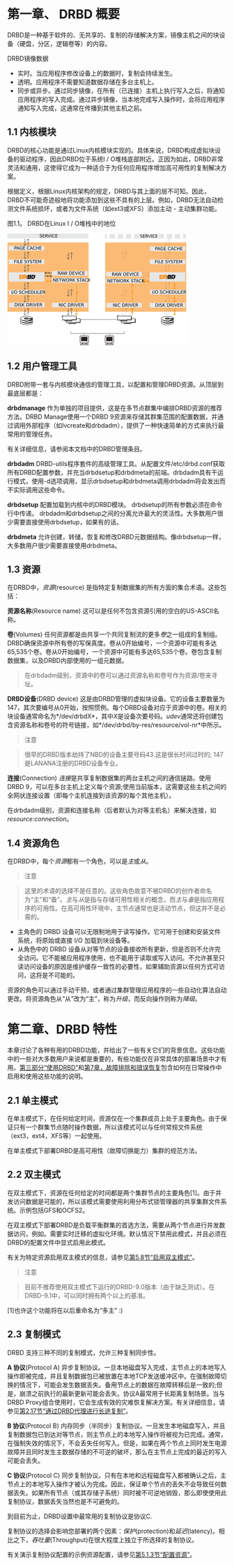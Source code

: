 # 第一章、 DRBD 概要

DRBD是一种基于软件的、无共享的、复制的存储解决方案，镜像主机之间的块设备（硬盘，分区，逻辑卷等）的内容。

DRBD镜像数据

* 实时。当应用程序修改设备上的数据时，复制会持续发生。
* 透明。应用程序不需要知道数据存储在多台主机上。
* 同步或异步。通过同步镜像，在所有（已连接）主机上执行写入之后，将通知应用程序的写入完成。通过异步镜像，当本地完成写入操作时，会将应用程序通知写入完成，这通常在传播到其他主机之前。

## 1.1 内核模块

DRBD的核心功能是通过Linux内核模块实现的。具体来说，DRBD构成虚拟块设备的驱动程序，因此DRBD位于系统I / O堆栈底部附近。正因为如此，DRBD非常灵活和通用，这使得它成为一种适合于为任何应用程序增加高可用性的复制解决方案。

根据定义，根据Linux内核架构的规定，DRBD与其上面的层不可知。因此，DRBD不可能奇迹般地将功能添加到这些不具有的上层。例如，DRBD无法自动检测文件系统损坏，或者为文件系统（如ext3或XFS）添加主动 - 主动集群功能。

图1.1。 DRBD在Linux I / O堆栈中的地位

![drbd-in-kernel](./images/drbd-in-kernel.png)

## 1.2 用户管理工具

DRBD附带一套与内核模块通信的管理工具，以配置和管理DRBD资源。从顶层到最底层都是：

**drbdmanage** 作为单独的项目提供，这是在多节点群集中编排DRBD资源的推荐方法。DRBD Manage使用一个DRBD 9资源来存储其群集范围的配置数据，并通过调用外部程序（如lvcreate和drbdadm），提供了一种快速简单的方式来执行最常用的管理任务。

有关详细信息，请参阅本文档中的DRBD管理条目。

**drbdadm** DRBD-utils程序套件的高级管理工具。从配置文件/etc/drbd.conf获取所有DRBD配置参数，并充当drbdsetup和drbdmeta的前端。drbdadm具有干运行模式，使用-d选项调用，显示drbdsetup和drbdmeta调用drbdadm将会发出而不实际调用这些命令。

**drbdsetup** 配置加载到内核中的DRBD模块。 drbdsetup的所有参数必须在命令行中传递。 drbdadm和drbdsetup之间的分离允许最大的灵活性。大多数用户很少需要直接使用drbdsetup，如果有的话。

**drbdmeta** 允许创建，转储，恢复和修改DRBD元数据结构。像drbdsetup一样，大多数用户很少需要直接使用drbdmeta。

## 1.3 资源

在DRBD中，*资源*(resource) 是指特定复制数据集的所有方面的集合术语。这些包括：

**资源名称**(Resource name) 这可以是任何不包含资源引用的空白的US-ASCII名称。

**卷**(Volumes) 任何资源都是由共享一个共同复制流的更多*卷*之一组成的复制组。 DRBD确保资源中所有卷的写保真度。卷从0开始编号，一个资源中可能有多达65,535个卷。卷从0开始编号，一个资源中可能有多达65,535个卷。卷包含复制数据集，以及DRBD内部使用的一组元数据。

>在drbdadm级别，资源中的卷可以通过资源名称和卷号作为资源/卷来寻址。

**DRBD设备**(DRBD device) 这是由DRBD管理的虚拟块设备。它的设备主要数量为147，其次要编号从0开始，按照惯例。每个DRBD设备对应于资源中的卷。相关的块设备通常命名为*/dev/drbdX*，其中*X*是设备次要号码。*udev*通常还将创建包含资源名称和卷号的符号链接，如*/dev/drbd/by-res/resource/vol-nr*中所示。

> 注意

> 很早的DRBD版本劫持了NBD的设备主要号码43.这是很长时间过时的; 147是LANANA注册的DRBD设备专业。

**连接**(Connection) *连接*是共享复制数据集的两台主机之间的通信链路。使用DRBD 9，可以在多台主机上定义每个资源;使用当前版本，这需要这些主机之间的全网状连接设置（即每个主机连接到该资源的每个其他主机）。

在drbdadm级别，资源和连接名称（后者默认为对等主机名）来解决连接，如*resource:connection*。


## 1.4 资源角色

在DRBD中，每个*资源*都有一个角色，可以是*主*或*从*。

> 注意

> 这里的术语的选择不是任意的。这些角色故意不被DRBD的创作者命名为“主”和“备”。*主*与*从*是指与存储可用性相关的概念，而*主*与*备*是指应用程序的可用性。在高可用性环境中，主节点通常也是活动节点，但这并不是必需的。

* 主角色的 DRBD 设备可以无限制地用于读写操作。它可用于创建和安装文件系统，将原始或直接 I/O 加载到块设备等。
* 从角色中的 DRBD 设备从对等节点的设备接收所有更新，但是否则不允许完全访问。它不能被应用程序使用，也不能用于读取或写入访问。不允许甚至只读访问设备的原因是维护缓存一致性的必要性，如果辅助资源以任何方式可访问，这将是不可能的。

资源的角色可以通过手动干预，或者通过集群管理应用程序的一些自动化算法自动更改。将资源角色从“从”改为“主”，称为*升级*，而反向操作则称为*降级*。

# 第二章、DRBD 特性

本章讨论了各种有用的DRBD功能，并给出了一些有关它们的背景信息。这些功能中的一些对大多数用户来说都是重要的，有些功能仅在非常具体的部署场景中才有用。[第三部分“使用DRBD”]()和[第7章，故障排除和错误恢复]()包含如何在日常操作中启用和使用这些功能的说明。

## 2.1 单主模式

在单主模式下，在任何给定时间，资源仅在一个集群成员上处于主要角色。由于保证只有一个群集节点随时操作数据，所以该模式可以与任何常规文件系统（ext3，ext4，XFS等）一起使用。

在单主模式下部署DRBD是高可用性（故障切换能力）集群的规范方法。

## 2.2 双主模式

在双主模式下，资源在任何给定的时间都是两个集群节点的主要角色[1]。由于并发访问数据是可能的，所以该模式需要使用利用分布式锁管理器的共享集群文件系统。示例包括GFS和OCFS2。

在双主模式下部署DRBD是负载平衡群集的首选方法，需要从两个节点进行并发数据访问，例如。需要实时迁移的虚拟化环境。默认情况下禁用此模式，并且必须在DRBD的配置文件中显式启用此模式。

有关为特定资源启用双主模式的信息，请参见[第5.8节“启用双主模式”]()。

> 注意

> 目前不推荐使用双主模式下运行的DRBD-9.0版本（由于缺乏测试）。在DRBD-9.1中，可以同时拥有两个以上的基准。

[1]也许这个功能将在以后重命名为“多主” :)

## 2.3 复制模式

DRBD 支持三种不同的复制模式，允许三种复制同步性。

**A 协议**(Protocol A) 异步复制协议。一旦本地磁盘写入完成，主节点上的本地写入操作即被完成，并且复制数据包已被放置在本地TCP发送缓冲区中。在强制故障切换的情况下，可能会发生数据丢失。备用节点上的数据在故障转移后是一致的;但是，崩溃之前执行的最新更新可能会丢失。协议A最常用于长距离复制场景。当与DRBD Proxy组合使用时，它会生成有效的灾难恢复解决方案。有关详细信息，请参见[第2.17节“通过DRBD代理进行长途复制”]()。

**B 协议**(Protocol B) 内存同步（半同步）复制协议。一旦发生本地磁盘写入，并且复制数据包已到达对等节点，则主节点上的本地写入操作将被视为已完成。通常，在强制失效的情况下，不会丢失任何写入。但是，如果在两个节点上同时发生电源故障并且同时发生主数据存储的不可逆的破坏，那么在主节点上完成的最近的写入可能会丢失。

**C 协议**(Protocol C) 同步复制协议。只有在本地和远程磁盘写入都被确认之后，主节点上的本地写入操作才被认为完成。因此，保证单个节点的丢失不会导致任何数据丢失。如果所有节点（或其存储子系统）同时被不可逆地销毁，那么即使使用此复制协议，数据丢失当然也是不可避免的。

到目前为止，DRBD设置中最常用的复制协议是协议C.

复制协议的选择会影响您部署的两个因素：*保护*(protection)和*延迟*(latency)。相比之下，*吞吐量*(Throughput)在很大程度上独立于所选择的复制协议。

有关演示复制协议配置的示例资源配置，请参见[第5.1.3节“配置资源”]()。




